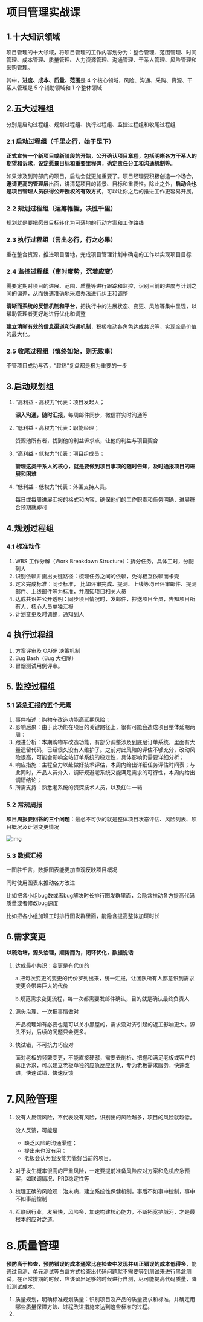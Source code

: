 # 项目管理实战课

## 1.十大知识领域

项目管理的十大领域，将项目管理的工作内容划分为：整合管理、范围管理、时间管理、成本管理、质量管理、人力资源管理、沟通管理、干系人管理、风险管理和采购管理。

其中，**进度、成本、质量、范围**是 4 个核心领域，风险、沟通、采购、资源、干系人管理是 5 个辅助领域和 1 个整体领域

## 2.五大过程组

分别是启动过程组、规划过程组、执行过程组、监控过程组和收尾过程组

### 2.1 启动过程组（千里之行，始于足下）

**正式宣告一个新项目或新阶段的开始，公开确认项目章程，包括明晰各方干系人的期望和诉求，设定愿景目标和重要里程碑，确定责任分工和沟通机制等。**

如果涉及到跨部门的项目，启动会就更加重要了。项目经理要积极创造一个场合，**邀请更高的管理层**出面，讲清楚项目的背景、目标和重要性。除此之外，**启动会也是项目管理人员获得公开授权的有效方式**，可以让你之后的推进工作更容易开展。

### 2.2 规划过程组（运筹帷幄，决胜千里）

规划就是要把愿景目标转化为可落地的行动方案和工作路线

### 2.3 执行过程组（言出必行，行之必果）

重在整合资源，推进项目落地，完成项目管理计划中确定的工作以实现项目目标

### 2.4 监控过程组（审时度势，沉着应变）

需要定期对项目的进展、范围、质量等进行跟踪和监控，识别目前的进度与计划之间的偏差，从而快速准确地采取办法进行纠正和调整

**清晰而系统的反馈机制和平台**，把执行中的进展状态、变更、风险等集中呈现，以帮助管理者更好地进行优化和调整

**建立清晰有效的信息渠道和沟通机制**，积极推动各角色达成共识等，实现全局价值的最大化。

### 2.5 收尾过程组（慎终如始，则无败事）

不管项目成功与否，“趁热”复盘都是极为重要的一步

## 3.启动规划组

1. “高利益 - 高权力”代表：项目发起人；

   **深入沟通，随时汇报**，每周邮件同步，微信群实时沟通等

2. “低利益 - 高权力”代表：职能经理；

   资源池所有者，找到他的利益诉求点，让他的利益与项目契合

3. “高利益 - 低权力”代表：项目组成员； 

   **管理这类干系人的核心，就是要做到项目事项的随时告知，及时通报项目的进展和困难**

4. “低利益 - 低权力”代表：外围支持人员。

   每日或每周进展汇报的格式和内容，确保他们的工作职责和任务明确，进展符合预期就即可

## 4.规划过程组

### 4.1 标准动作

1. WBS 工作分解（Work Breakdown Structure）：拆分任务，具体工时，分配到人
2. 识别依赖并画出关键路径：梳理任务之间的依赖，免得相互依赖而卡壳
3. 定义完成标准：同步标准， 比如评审完成、提测、上线等均已评审邮件、提测邮件、上线邮件等为标准，并周知项目相关人员
4. 达成共识并公开透明：同步项目情况时，发邮件，抄送项目全员，告知项目所有人，核心人员单独汇报
5. 计划变更及时调整，通知到人

## 4 执行过程组

1. 方案评审及 OARP 决策机制
2. Bug Bash（Bug 大扫除）
3. 冒烟测试用例评审。

## 5. 监控过程组

### 5.1 紧急汇报的五个元素

1. 事件描述：购物车改造功能高延期风险；
2. 影响后果：由于此功能在项目的关键路径上，很有可能会造成项目整体延期两周；
3. 跟进分析：本期购物车改造功能，有部分调整涉及到底层订单系统，里面有大量遗留代码，已经很久没有人维护了。之前对此风险的评估不够充分，改动风险很高，可能会影响全站订单系统的稳定性，具体影响仍需要详细分析；
4. 响应措施：主程全力以赴做好技术评估，本周内给出详细任务评估时间表；与此同时，产品人员介入，调研规避老系统又能满足需求的可行性，本周内给出调研结论；
5. 所需支持：熟悉老系统的资深技术人员，以及红牛一箱

### 5.2 常规周报

**项目周报要回答的三个问题**：最必不可少的就是整体项目状态评估、风险列表、项目概况及计划变更情况

![img](https://static001.geekbang.org/resource/image/af/a7/afbe5fa58f4d29cbyy346e55fb7364a7.png?wh=2034x1128)

### 5.3 数据汇报

一图胜千言，数据图表能更加直观反映项目概况

同时使用图表来推动各方改进

比如把各小组bug数或者bug解决时长排行图发群里面，会隐含推动各方提高代码质量或者修改bug速度

比如把各小组加班工时排行图发群里面，能隐含提高整体加班时长



## 6.需求变更

**以疏治堵，源头治理，顺势而为，闭环优化，数据说话**

1. 达成最小共识：变更是有代价的

   a.把每次变更的变更的代价罗列出来，统一汇报，让团队所有人都意识到需求变更会带来巨大的代价

   b.规范需求变更流程，每一次都需要发邮件确认，目的就是确认最终负责人

2. 源头治理，一次把事情做对

   产品梳理如有必要也是可以关小黑屋的，需求没对齐引起的返工影响更大。源头不对，后续的问题只会更多。

3. 快试错，不可抗力巧应对

   面对老板的频繁变更，不能直接硬怼，需要去剖析、把握和满足老板或客户的真正诉求，可以建立老板单独的应急反应团队，专为老板需求服务，快速改进，快速试错，快速反馈

# 7.风险管理

1. 没有人反馈风险，不代表没有风险，识别出的风险越多，项目的风险就越低。

   没人反馈，可能是

   - 缺乏风险的沟通渠道；
   - 提出来也没有用；
   - 老板会认为我没能力管好当前的项目。

2. 对于发生概率很高的严重风险，一定要提前准备风险应对方案和危机应急预案，如联调情况、PRD稳定性等

3. 梳理正确的风险观：治未病，建立系统性保健机制，事后不如事中控制，事中不如事前控制

4. 互联网行业，发展快，风险多，加速构建核心能力，不断拓宽护城河，才是最根本的应对之道。

# 8.质量管理

**预防高于检查，预防错误的成本通常比在检查中发现并纠正错误的成本低得多**，能通过自测、单元测试等白盒方式检查出代码问题就不需要等到测试来进行黑盒测试，在正常排期的时候，应该留出足够的时候进行自测，尽可能提高代码质量，降低测试成本。

1. 质量规划，明确标准规划质量：识别项目及产品的质量要求和标准，并确定用哪些质量保障方法、过程改进措施来达到这些标准的过程。
2. 



